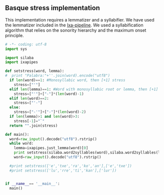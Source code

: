## Basque stress implementation
This implementation requires a lemmatizer and a syllabifier. We have used the lemmatizer included in the [Ixa-pipeline](https://github.com/ixa-ehu/ixa-pipe-pos). We used a syllabification algorithm that relies on the sonority hierarchy and the maximum onset principle.

```python
# -*- coding: utf-8
import sys

import silaba
import ixapipes

def setstress(word, lemma):
#  print "Palabra:"+''.join(word).encode("utf8")
  if len(word)==1: #Monosyllabic word, then [+1] stress
    stress=["'"]
  elif len(lemma)==1: #Word with monosyllabic root or lemma, then [+1] stress
    stress=["'"]+["-"]*(len(word)-1)
  elif len(word)==2:
    stress=["'-"]
  else:
    stress=["-'"]+["-"]*(len(word)-2)
  if len(lemma)>1 and len(word)>3:
    stress[-1]="`"
  return "".join(stress)

def main():
  word=raw_input().decode("utf8").rstrip()
  while word:
    lemma=ixapipes.just_lemma(word)[0]
    print setstress(silaba.word2syllables(word),silaba.word2syllables(lemma))
    word=raw_input().decode("utf8").rstrip()

  #print setstress(['e','txe','ra','ko','an'],['e','txe'])
  #print setstress(['lu','rre','ti','kan'],['lur'])


if __name__== '__main__':
  main()

```
